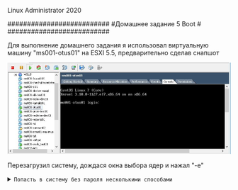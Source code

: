 Linux Administrator 2020

   ##########################
   #Домашнее задание 5 Boot #
   ##########################




Для выполнение домашнего задания я использовал виртуальную машину "ms001-otus01" на ESXI 5.5, предварительно сделав снапшот

<p align="center"><img src="https://raw.githubusercontent.com/Kostyuk-Ruslan/otus-linux/master/work6_Boot/photo/1.JPG"></p>

Перезагрузил систему, дождася окна выбора ядер и нажал "-e"


<details>
<summary><code>Попасть в систему без пароля несколькими способами</code></summary>

```
Спасибо 1.

Вышло данное окно:

<p align="center"><img src="https://raw.githubusercontent.com/Kostyuk-Ruslan/otus-linux/master/work6_Boot/photo/2.JPG"></p>

Далее как по инструкции я добавил после "linux16" ==> init=/bin/sh получилось вот так :

<p align="center"><img src="https://raw.githubusercontent.com/Kostyuk-Ruslan/otus-linux/master/work6_Boot/photo/3.JPG"></p>

и монтируем корневую файловую систему в режиме Read-write

<p align="center"><img src="https://raw.githubusercontent.com/Kostyuk-Ruslan/otus-linux/master/work6_Boot/photo/4.JPG"></p>



```
</details>


